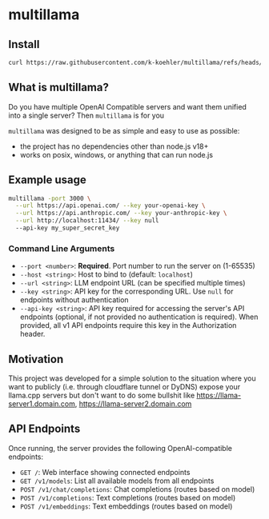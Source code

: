 # multillama

## Install

```bash
curl https://raw.githubusercontent.com/k-koehler/multillama/refs/heads/master/install.bash | bash
```

## What is multillama?

Do you have multiple OpenAI Compatible servers and want them unified into a single server? Then `multillama` is for you

`multillama` was designed to be as simple and easy to use as possible:

- the project has no dependencies other than node.js v18+
- works on posix, windows, or anything that can run node.js

## Example usage

```bash
multillama -port 3000 \
  --url https://api.openai.com/ --key your-openai-key \
  --url https://api.anthropic.com/ --key your-anthropic-key \
  --url http://localhost:11434/ --key null
  --api-key my_super_secret_key
```

### Command Line Arguments

- `--port <number>`: **Required**. Port number to run the server on (1-65535)
- `--host <string>`: Host to bind to (default: `localhost`)
- `--url <string>`: LLM endpoint URL (can be specified multiple times)
- `--key <string>`: API key for the corresponding URL. Use `null` for endpoints without authentication
- `--api-key <string>`: API key required for accessing the server's API endpoints (optional, if not provided no authentication is required). When provided, all v1 API endpoints require this key in the Authorization header.

## Motivation

This project was developed for a simple solution to the situation where you want to publicly (i.e. through cloudflare tunnel or DyDNS) expose your llama.cpp servers but don't want to do some bullshit like https://llama-server1.domain.com, https://llama-server2.domain.com

## API Endpoints

Once running, the server provides the following OpenAI-compatible endpoints:

- `GET /`: Web interface showing connected endpoints
- `GET /v1/models`: List all available models from all endpoints
- `POST /v1/chat/completions`: Chat completions (routes based on model)
- `POST /v1/completions`: Text completions (routes based on model)
- `POST /v1/embeddings`: Text embeddings (routes based on model)
